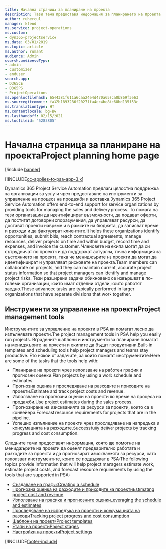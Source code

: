 ```yaml
---
title: Начална страница за планиране на проекта
description: Тази тема предоставя информация за планирането на проекта.
author: ruhercul
manager: kfend
ms.service: project-operations
ms.custom:
- dyn365-projectservice
ms.date: 03/01/2019
ms.topic: article
ms.author: rumant
audience: Admin
search.audienceType:
- admin
- customizer
- enduser
search.app:
- D365CE
- D365PS
- ProjectOperations
ms.openlocfilehash: 6544381f611a6caa24e4d470a659ca0b869f3e63
ms.sourcegitcommit: fa32b1893286f20271fa4ec4be8fc68bd135f53c
ms.translationtype: HT
ms.contentlocale: bg-BG
ms.lasthandoff: 02/15/2021
ms.locfileid: "5283805"
---
```

# <a name="project-planning-home-page"></a><span data-ttu-id="f6d47-103">Начална страница за планиране на проекта</span><span class="sxs-lookup"><span data-stu-id="f6d47-103">Project planning home page</span></span>

[!include [banner](../includes/psa-now-project-operations.md)]

[!INCLUDE[cc-applies-to-psa-app-3.x](../includes/cc-applies-to-psa-app-3x.md)]

<span data-ttu-id="f6d47-104">Dynamics 365 Project Service Automation предлага цялостна поддръжка за организации за услуги чрез предоставяне на инструменти за управление на процеса на продажби и доставка.</span><span class="sxs-lookup"><span data-stu-id="f6d47-104">Dynamics 365 Project Service Automation offers end-to-end support for service organizations by providing tools for managing the sales and delivery process.</span></span> <span data-ttu-id="f6d47-105">То помага на тези организации да идентифицират възможности, да подават оферти, да постигат договорни споразумения, да управляват ресурси, да доставят проекти навреме и в рамките на бюджета, да записват време и разходи и да фактурират клиентите.</span><span class="sxs-lookup"><span data-stu-id="f6d47-105">It helps these organizations identify opportunities, submit bids, reach contractual agreements, manage resources, deliver projects on time and within budget, record time and expenses, and invoice the customer.</span></span> <span data-ttu-id="f6d47-106">Членовете на екипа могат да си сътрудничат по проекти и да поддържат актуална, точна информация за състоянието на проекта, така че мениджърите на проекти да могат да идентифицират и управляват рисковете на проекта.</span><span class="sxs-lookup"><span data-stu-id="f6d47-106">Team members can collaborate on projects, and they can maintain current, accurate project status information so that project managers can identify and manage project risks.</span></span> <span data-ttu-id="f6d47-107">Тези разширени задачи обикновено се извършват в по-големи организации, които имат отделни отдели, които работят заедно.</span><span class="sxs-lookup"><span data-stu-id="f6d47-107">These advanced tasks are typically performed in larger organizations that have separate divisions that work together.</span></span>

## <a name="project-management-tools"></a><span data-ttu-id="f6d47-108">Инструменти за управление на проекти</span><span class="sxs-lookup"><span data-stu-id="f6d47-108">Project management tools</span></span>

<span data-ttu-id="f6d47-109">Инструментите за управление на проекти в PSA ви помагат лесно да изпълнявате проекти.</span><span class="sxs-lookup"><span data-stu-id="f6d47-109">The project management tools in PSA help you easily run projects.</span></span> <span data-ttu-id="f6d47-110">Вградените шаблони и инструменти за планиране помагат на мениджърите на проекти и екипите да бъдат продуктивни.</span><span class="sxs-lookup"><span data-stu-id="f6d47-110">Built-in templates and scheduling tools help project managers and teams stay productive.</span></span> <span data-ttu-id="f6d47-111">Ето някои от задачите, за които помагат инструментите:</span><span class="sxs-lookup"><span data-stu-id="f6d47-111">Here are some of the tasks that the tools help with:</span></span>

- <span data-ttu-id="f6d47-112">Планиране на проекти чрез използване на работен график и прогнозни оценки.</span><span class="sxs-lookup"><span data-stu-id="f6d47-112">Plan projects by using a work schedule and estimates.</span></span>
- <span data-ttu-id="f6d47-113">Прогнозна оценка и проследяване на разходите и приходите на проекти.</span><span class="sxs-lookup"><span data-stu-id="f6d47-113">Estimate and track project costs and revenue.</span></span>
- <span data-ttu-id="f6d47-114">Използване на прогнозни оценки на проекти по време на процеса на продажби.</span><span class="sxs-lookup"><span data-stu-id="f6d47-114">Use project estimates during the sales process.</span></span>
- <span data-ttu-id="f6d47-115">Прогнозиране на изискванията за ресурси за проекти, които са в конвейера.</span><span class="sxs-lookup"><span data-stu-id="f6d47-115">Forecast resource requirements for projects that are in the pipeline.</span></span>
- <span data-ttu-id="f6d47-116">Успешно изпълнение на проекти чрез проследяване на напредъка и консумацията на разходите.</span><span class="sxs-lookup"><span data-stu-id="f6d47-116">Successfully deliver projects by tracking progress and cost consumption.</span></span>

<span data-ttu-id="f6d47-117">Следните теми предоставят информация, която ще помогне на мениджърите на проекти да оценят предварително работата и разходите за проекта и да прогнозират изискванията за ресурси, като използват инструментите, които се поддържат в PSA:</span><span class="sxs-lookup"><span data-stu-id="f6d47-117">The following topics provide information that will help project managers estimate work, estimate project costs, and forecast resource requirements by using the tools that are supported in PSA:</span></span>

- [<span data-ttu-id="f6d47-118">Създаване на график</span><span class="sxs-lookup"><span data-stu-id="f6d47-118">Creating a schedule</span></span>](project-creating.md)
- [<span data-ttu-id="f6d47-119">Прогнозна оценка на разходите и приходите на проекти</span><span class="sxs-lookup"><span data-stu-id="f6d47-119">Estimating project cost and revenue</span></span>](project-estimating.md)
- [<span data-ttu-id="f6d47-120">Използване на графика и прогнозните оценки</span><span class="sxs-lookup"><span data-stu-id="f6d47-120">Leveraging the schedule and estimates</span></span>](project-leveraging.md)
- [<span data-ttu-id="f6d47-121">Проследяване на напредъка на проекти и консумацията на разходи</span><span class="sxs-lookup"><span data-stu-id="f6d47-121">Tracking project progress and cost consumption</span></span>](project-tracking.md)
- [<span data-ttu-id="f6d47-122">Шаблони на проекти</span><span class="sxs-lookup"><span data-stu-id="f6d47-122">Project templates</span></span>](project-templates.md)
- [<span data-ttu-id="f6d47-123">Етапи на проекти</span><span class="sxs-lookup"><span data-stu-id="f6d47-123">Project stages</span></span>](project-stages.md)
- [<span data-ttu-id="f6d47-124">Настройки на проекти</span><span class="sxs-lookup"><span data-stu-id="f6d47-124">Project settings</span></span>](project-settings.md)


[!INCLUDE[footer-include](../includes/footer-banner.md)]